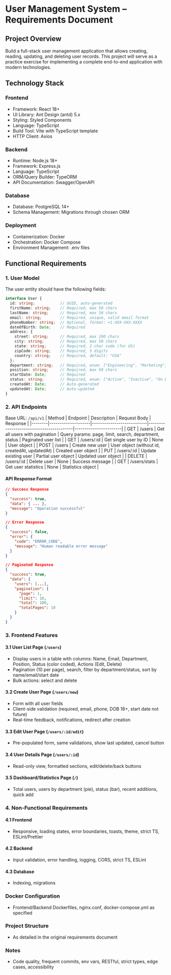 # User Management System – Requirements Document

## Project Overview
Build a full-stack user management application that allows creating, reading, updating, and deleting user records. This project will serve as a practice exercise for implementing a complete end-to-end application with modern technologies.

## Technology Stack
### Frontend
- Framework: React 18+
- UI Library: Ant Design (antd) 5.x
- Styling: Styled Components
- Language: TypeScript
- Build Tool: Vite with TypeScript template
- HTTP Client: Axios

### Backend
- Runtime: Node.js 18+
- Framework: Express.js
- Language: TypeScript
- ORM/Query Builder: TypeORM
- API Documentation: Swagger/OpenAPI

### Database
- Database: PostgreSQL 14+
- Schema Management: Migrations through chosen ORM

### Deployment
- Containerization: Docker
- Orchestration: Docker Compose
- Environment Management: .env files

## Functional Requirements
### 1. User Model
The user entity should have the following fields:
```ts
interface User {
  id: string;           // UUID, auto-generated
  firstName: string;    // Required, max 50 chars
  lastName: string;     // Required, max 50 chars
  email: string;        // Required, unique, valid email format
  phoneNumber: string;  // Optional, format: +1-XXX-XXX-XXXX
  dateOfBirth: Date;    // Required
  address: {
    street: string;     // Required, max 100 chars
    city: string;       // Required, max 50 chars
    state: string;      // Required, 2 char code (for US)
    zipCode: string;    // Required, 5 digits
    country: string;    // Required, default: "USA"
  };
  department: string;   // Required, enum: ["Engineering", "Marketing", "Sales", "HR", "Finance", "Operations"]
  position: string;     // Required, max 50 chars
  startDate: Date;      // Required
  status: string;       // Required, enum: ["Active", "Inactive", "On Leave"]
  createdAt: Date;      // Auto-generated
  updatedAt: Date;      // Auto-updated
}
```

### 2. API Endpoints
Base URL: `/api/v1`
| Method | Endpoint           | Description               | Request Body                            | Response              |
|--------|--------------------|---------------------------|-----------------------------------------|-----------------------|
| GET    | /users             | Get all users with pagination | Query params: page, limit, search, department, status | Paginated user list   |
| GET    | /users/:id         | Get single user by ID     | None                                    | User object           |
| POST   | /users             | Create new user           | User object (without id, createdAt, updatedAt) | Created user object   |
| PUT    | /users/:id         | Update existing user      | Partial user object                     | Updated user object   |
| DELETE | /users/:id         | Delete user               | None                                    | Success message       |
| GET    | /users/stats       | Get user statistics       | None                                    | Statistics object     |

#### API Response Format
```json
// Success Response
{
  "success": true,
  "data": { ... },
  "message": "Operation successful"
}

// Error Response
{
  "success": false,
  "error": {
    "code": "ERROR_CODE",
    "message": "Human readable error message"
  }
}

// Paginated Response
{
  "success": true,
  "data": {
    "users": [...],
    "pagination": {
      "page": 1,
      "limit": 10,
      "total": 100,
      "totalPages": 10
    }
  }
}
```

### 3. Frontend Features
#### 3.1 User List Page (`/users`)
- Display users in a table with columns: Name, Email, Department, Position, Status (color coded), Actions (Edit, Delete)
- Pagination (10 per page), search, filter by department/status, sort by name/email/start date
- Bulk actions: select and delete

#### 3.2 Create User Page (`/users/new`)
- Form with all user fields
- Client-side validation (required, email, phone, DOB 18+, start date not future)
- Real-time feedback, notifications, redirect after creation

#### 3.3 Edit User Page (`/users/:id/edit`)
- Pre-populated form, same validations, show last updated, cancel button

#### 3.4 User Details Page (`/users/:id`)
- Read-only view, formatted sections, edit/delete/back buttons

#### 3.5 Dashboard/Statistics Page (`/`)
- Total users, users by department (pie), status (bar), recent additions, quick add

### 4. Non-Functional Requirements
#### 4.1 Frontend
- Responsive, loading states, error boundaries, toasts, theme, strict TS, ESLint/Prettier

#### 4.2 Backend
- Input validation, error handling, logging, CORS, strict TS, ESLint

#### 4.3 Database
- Indexing, migrations

### Docker Configuration
- Frontend/Backend Dockerfiles, nginx.conf, docker-compose.yml as specified

### Project Structure
- As detailed in the original requirements document

### Notes
- Code quality, frequent commits, env vars, RESTful, strict types, edge cases, accessibility
